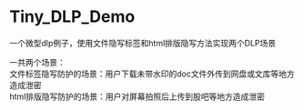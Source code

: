 ﻿# Tiny_DLP_Demo
一个微型dlp例子，使用文件隐写标签和html排版隐写方法实现两个DLP场景


一共两个场景：</br>
文件标签隐写防护的场景：用户下载未带水印的doc文件外传到网盘或文库等地方造成泄密</br>
html排版隐写防护的场景：用户对屏幕拍照后上传到股吧等地方造成泄密
